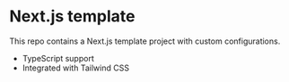 # Next.js template

This repo contains a Next.js template project with custom configurations.

- TypeScript support
- Integrated with Tailwind CSS
